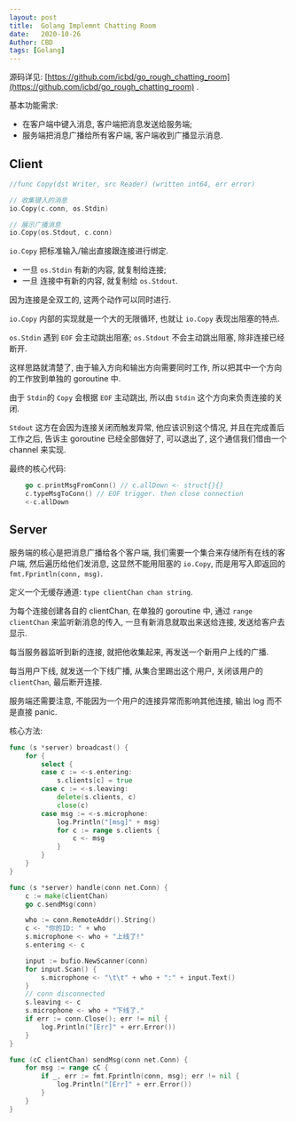 ```yaml
---
layout: post
title:  Golang Implemnt Chatting Room
date:   2020-10-26
Author: CBD
tags: [Golang]
---
```


源码详见: [https://github.com/icbd/go_rough_chatting_room](https://github.com/icbd/go_rough_chatting_room) .

基本功能需求:

* 在客户端中键入消息, 客户端把消息发送给服务端;
* 服务端把消息广播给所有客户端, 客户端收到广播显示消息.

## Client

```go
//func Copy(dst Writer, src Reader) (written int64, err error)

// 收集键入的消息
io.Copy(c.conn, os.Stdin)

// 展示广播消息
io.Copy(os.Stdout, c.conn)
```

`io.Copy` 把标准输入/输出直接跟连接进行绑定.

* 一旦 `os.Stdin` 有新的内容, 就复制给连接;
* 一旦 连接中有新的内容, 就复制给 `os.Stdout`.

因为连接是全双工的, 这两个动作可以同时进行.

`io.Copy` 内部的实现就是一个大的无限循环, 也就让 `io.Copy` 表现出阻塞的特点. 

`os.Stdin` 遇到 `EOF` 会主动跳出阻塞; `os.Stdout` 不会主动跳出阻塞, 除非连接已经断开.

这样思路就清楚了, 由于输入方向和输出方向需要同时工作, 所以把其中一个方向的工作放到单独的 goroutine 中.

由于 `Stdin`的 `Copy` 会根据 `EOF` 主动跳出, 所以由 `Stdin` 这个方向来负责连接的关闭.

`Stdout` 这方在会因为连接关闭而触发异常, 他应该识别这个情况, 并且在完成善后工作之后, 告诉主 goroutine 已经全部做好了, 可以退出了, 这个通信我们借由一个 channel 来实现.

最终的核心代码:

```go
	go c.printMsgFromConn() // c.allDown <- struct{}{}
	c.typeMsgToConn() // EOF trigger. then close connection
	<-c.allDown
```

## Server

服务端的核心是把消息广播给各个客户端, 我们需要一个集合来存储所有在线的客户端, 然后遍历给他们发消息, 这显然不能用阻塞的 `io.Copy`, 而是用写入即返回的 `fmt.Fprintln(conn, msg)`.

定义一个无缓存通道: `type clientChan chan string`.

为每个连接创建各自的 clientChan, 在单独的 goroutine 中, 通过 `range clientChan` 来监听新消息的传入, 一旦有新消息就取出来送给连接, 发送给客户去显示.

每当服务器监听到新的连接, 就把他收集起来, 再发送一个新用户上线的广播.

每当用户下线, 就发送一个下线广播, 从集合里踢出这个用户, 关闭该用户的 `clientChan`, 最后断开连接.

服务端还需要注意, 不能因为一个用户的连接异常而影响其他连接, 输出 log 而不是直接 panic.

核心方法:

```go
func (s *server) broadcast() {
	for {
		select {
		case c := <-s.entering:
			s.clients[c] = true
		case c := <-s.leaving:
			delete(s.clients, c)
			close(c)
		case msg := <-s.microphone:
			log.Println("[msg]" + msg)
			for c := range s.clients {
				c <- msg
			}
		}
	}
}
```

```go
func (s *server) handle(conn net.Conn) {
	c := make(clientChan)
	go c.sendMsg(conn)

	who := conn.RemoteAddr().String()
	c <- "你的ID: " + who
	s.microphone <- who + "上线了!"
	s.entering <- c

	input := bufio.NewScanner(conn)
	for input.Scan() {
		s.microphone <- "\t\t" + who + ":" + input.Text()
	}
	// conn disconnected
	s.leaving <- c
	s.microphone <- who + "下线了."
	if err := conn.Close(); err != nil {
		log.Println("[Err]" + err.Error())
	}
}

func (cC clientChan) sendMsg(conn net.Conn) {
	for msg := range cC {
		if _, err := fmt.Fprintln(conn, msg); err != nil {
			log.Println("[Err]" + err.Error())
		}
	}
}
```
